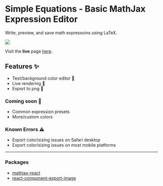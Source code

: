 # Simple Equations - Basic MathJax Expression Editor

Write, preview, and save math expressoins using LaTeX.

<img src="https://user-images.githubusercontent.com/26214454/117386359-60687b00-aeac-11eb-833a-24c647eef269.gif" style="max-width: 300px" />

Visit the **live** page [here](https://math.hoffmanjoshua.dev).

## Features ✨
- Text/background color editor 🎨
- Live rendering 🔄
- Export to png 💾

### Coming soon 🚧
- Common expression presets 
- More/custom colors

### Known Errors ⚠️
- Export color/sizing issues on Safari desktop
- Export color/sizing issues on most mobile platforms

---

### Packages
- [mathjax-react](https://github.com/charliemcvicker/mathjax-react#readme)
- [react-component-export-image](https://github.com/im-salman/react-component-export-image#readme)
